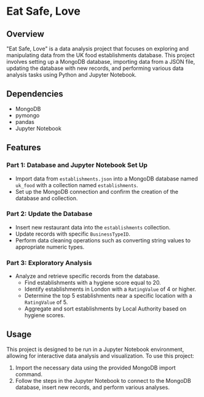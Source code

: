 # Eat Safe, Love

## Overview
"Eat Safe, Love" is a data analysis project that focuses on exploring and manipulating data from the UK food establishments database. This project involves setting up a MongoDB database, importing data from a JSON file, updating the database with new records, and performing various data analysis tasks using Python and Jupyter Notebook.

## Dependencies
- MongoDB
- pymongo
- pandas
- Jupyter Notebook

## Features

### Part 1: Database and Jupyter Notebook Set Up
- Import data from `establishments.json` into a MongoDB database named `uk_food` with a collection named `establishments`.
- Set up the MongoDB connection and confirm the creation of the database and collection.

### Part 2: Update the Database
- Insert new restaurant data into the `establishments` collection.
- Update records with specific `BusinessTypeID`.
- Perform data cleaning operations such as converting string values to appropriate numeric types.

### Part 3: Exploratory Analysis
- Analyze and retrieve specific records from the database.
  - Find establishments with a hygiene score equal to 20.
  - Identify establishments in London with a `RatingValue` of 4 or higher.
  - Determine the top 5 establishments near a specific location with a `RatingValue` of 5.
  - Aggregate and sort establishments by Local Authority based on hygiene scores.

## Usage
This project is designed to be run in a Jupyter Notebook environment, allowing for interactive data analysis and visualization. To use this project:
1. Import the necessary data using the provided MongoDB import command.
2. Follow the steps in the Jupyter Notebook to connect to the MongoDB database, insert new records, and perform various analyses.
